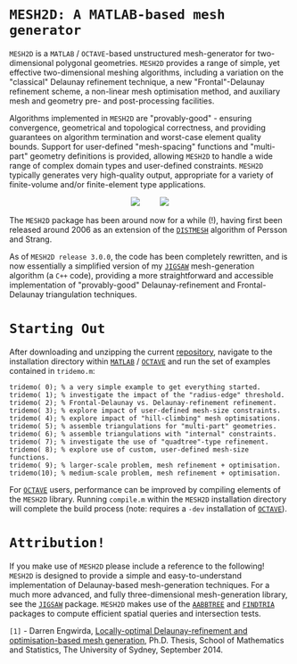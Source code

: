 # `MESH2D: A MATLAB-based mesh generator`

`MESH2D` is a `MATLAB` / `OCTAVE`-based unstructured mesh-generator for two-dimensional polygonal geometries. `MESH2D` provides a range of simple, yet effective two-dimensional meshing algorithms, including a variation on the "classical" Delaunay refinement technique, a new "Frontal"-Delaunay refinement scheme, a non-linear mesh optimisation method, and auxiliary mesh and geometry pre- and post-processing facilities. 

Algorithms implemented in `MESH2D` are "provably-good" - ensuring convergence, geometrical and topological correctness, and providing guarantees on algorithm termination and worst-case element quality bounds. Support for user-defined "mesh-spacing" functions and "multi-part" geometry definitions is provided, allowing `MESH2D` to handle a wide range of complex domain types and user-defined constraints. `MESH2D` typically generates very high-quality output, appropriate for a variety of finite-volume and/or finite-element type applications.

<p align="center">
  <img src = "../master/poly-data/lake-1-small.png"> &nbsp &nbsp &nbsp &nbsp
  <img src = "../master/poly-data/lake-2-small.png">
</p>

The `MESH2D` package has been around now for a while (!), having first been released around 2006 as an extension of the <a href="http://persson.berkeley.edu/distmesh/">`DISTMESH`</a> algorithm of Persson and Strang. 

As of `MESH2D release 3.0.0`, the code has been completely rewritten, and is now essentially a simplified version of my <a href="https://github.com/dengwirda/jigsaw-matlab/">`JIGSAW`</a> mesh-generation algorithm (a `C++` code), providing a more straightforward and accessible implementation of "provably-good" Delaunay-refinement and Frontal-Delaunay triangulation techniques. 


# `Starting Out`

After downloading and unzipping the current <a href="https://github.com/dengwirda/mesh2d/archive/master.zip">repository</a>, navigate to the installation directory within <a href="http://www.mathworks.com">`MATLAB`</a> / <a href="https://www.gnu.org/software/octave">`OCTAVE`</a> and run the set of examples contained in `tridemo.m`:
```
tridemo( 0); % a very simple example to get everything started.
tridemo( 1); % investigate the impact of the "radius-edge" threshold.
tridemo( 2); % Frontal-Delaunay vs. Delaunay-refinement refinement.
tridemo( 3); % explore impact of user-defined mesh-size constraints.
tridemo( 4); % explore impact of "hill-climbing" mesh optimisations.
tridemo( 5); % assemble triangulations for "multi-part" geometries.
tridemo( 6); % assemble triangulations with "internal" constraints.
tridemo( 7); % investigate the use of "quadtree"-type refinement.
tridemo( 8); % explore use of custom, user-defined mesh-size functions.
tridemo( 9); % larger-scale problem, mesh refinement + optimisation. 
tridemo(10); % medium-scale problem, mesh refinement + optimisation. 
```

For <a href="https://www.gnu.org/software/octave">`OCTAVE`</a> users, performance can be improved by compiling elements of the `MESH2D` library. Running `compile.m` within the `MESH2D` installation directory will complete the build process (note: requires a `-dev` installation of <a href="https://www.gnu.org/software/octave">`OCTAVE`</a>).


# `Attribution!`

If you make use of `MESH2D` please include a reference to the following! `MESH2D` is designed to provide a simple and easy-to-understand implementation of Delaunay-based mesh-generation techniques. For a much more advanced, and fully three-dimensional mesh-generation library, see the <a href="https://github.com/dengwirda/jigsaw-matlab/">`JIGSAW`</a> package. `MESH2D` makes use of the <a href="https://github.com/dengwirda/aabb-tree">`AABBTREE`</a> and <a href="https://github.com/dengwirda/find-tria">`FINDTRIA`</a> packages to compute efficient spatial queries and intersection tests. 

`[1]` - Darren Engwirda, <a href="http://hdl.handle.net/2123/13148">Locally-optimal Delaunay-refinement and optimisation-based mesh generation</a>, Ph.D. Thesis, School of Mathematics and Statistics, The University of Sydney, September 2014.
